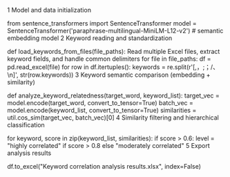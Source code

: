 1 Model and data initialization


from sentence_transformers import SentenceTransformer
model = SentenceTransformer('paraphrase-multilingual-MiniLM-L12-v2') # semantic embedding model
2 Keyword reading and standardization


def load_keywords_from_files(file_paths):
Read multiple Excel files, extract keyword fields, and handle common delimiters
for file in file_paths:
df = pd.read_excel(file)
for row in df.itertuples():
keywords = re.split(r'[,，;；/、\\n]', str(row.keywords))
3 Keyword semantic comparison (embedding + similarity)

def analyze_keyword_relatedness(target_word, keyword_list):
target_vec = model.encode(target_word, convert_to_tensor=True)
batch_vec = model.encode(keyword_list, convert_to_tensor=True)
similarities = util.cos_sim(target_vec, batch_vec)[0]
4 Similarity filtering and hierarchical classification

for keyword, score in zip(keyword_list, similarities):
if score > 0.6:
level = "highly correlated" if score > 0.8 else "moderately correlated"
5 Export analysis results

df.to_excel("Keyword correlation analysis results.xlsx", index=False)
